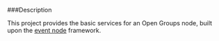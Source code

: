 ###Description

This project provides the basic services for an Open Groups node, built upon the [event node](https://github.com/acionescu/event-bus) framework.